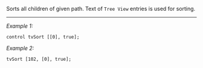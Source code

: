 Sorts all children of given path. Text of `Tree View` entries is used for sorting.


---
*Example 1:*
```sqf
control tvSort [[0], true];
```

*Example 2:*
```sqf
tvSort [102, [0], true];
```
